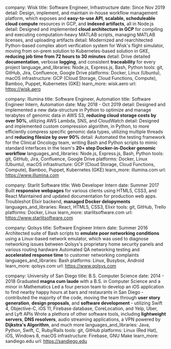 company: Wisk
title: Software Engineer, Infrastructure
date: Since Nov 2019
detail: Design, implement, and maintain in-house workflow management platform, which exposes and **easy-to-use API**, **scalable, scheduleable cloud compute** resources in GCP, and **indexed artifacts**, all in Node.js
detail: Designed and implemented **cloud architecture in GCP** for compiling and executing computation-heavy MATLAB scripts, managing MATLAB licenses, and uploading artifacts
detail: Modernized and rearchitected Python-based complex abort verification system for Wisk's flight simulator, moving from on-prem solution to Kubernetes-based solution in GKE, **reducing job time from 72 hours to 30 minutes**
detail: Drive detailed **documentation**, verbose **logging**, and consistent **traceability** for every project
language_and_libraries: Node.js, Express.js, Bash, Python
tools: git, GitHub, Jira, Confluence, Google Drive
platforms: Docker, Linux (Ubuntu), macOS
infrastructure: GCP (Cloud Storage, Cloud Functions, Compute), Bamboo, Puppet, Kubernetes (GKE)
learn_more: wisk.aero
url: https://wisk.aero

company: Illumina
title: Software Engineer, Automation
title: Software Engineer Intern, Automation
date: May 2018 - Oct 2019
detail: Designed and implemented a new data-structure in Python to optimize and manage terabytes of genomic data in AWS S3, **reducing cloud storage costs by over 50%**, utilizing AWS Lambda, SNS, and CloudWatch
detail: Designed and implemented custom compression algorithm, in Python, to more efficiently compress specific genomic data types, utilizing multiple threads and **reducing filesize by over 90%**
detail: Automated the testing framework for the Clinical Oncology team, writing Bash and Python scripts to mimic standard interfaces in the team's **20+ step Docker-in-Docker genomic workflow**
languages_and_libraries: Node.js, Express.js, Bash, Python
tools: git, GitHub, Jira, Confluence, Google Drive
platforms: Docker, Linux (Ubuntu), macOS
infrastructure: GCP (Cloud Storage, Cloud Functions, Compute), Bamboo, Puppet, Kubernetes (GKE)
learn_more: illumina.com
url: https://www.illumina.com

company: Starlit Software
title: Web Developer Intern
date: Summer 2017
Built **responsive webpages** for various clients using HTML5, CSS3, and React
Maintained and updated documentation for production web apps.
Troubleshot Elixir backend, **managed Docker delopyments**
languages_and_libraries: React, HTML5, CSS3, Elixir
tools: git, GitHub, Trello
platforms: Docker, Linux
learn_more: starlitsoftware.com
url: https://www.starlitsoftware.com

company: Qolsys
title: Software Engineer Intern
date: Summer 2016
Architected suite of Bash scripts to **emulate poor networking conditions** using a Linux-based network emulator, which was used to diagnose networking issues between Qolsys's proprietary home security panels and various routing hardware
Automated QA networking testing and **accelerated response time** to customer networking complaints
languages_and_libraries: Bash
platforms: Linux, Busybox, Android
learn_more: qolsys.com
url: https://www.qolsys.com

company: University of San Diego
title: B.S. Computer Science
date: 2014 - 2018
Graduated **magna cum laude** with a B.S. in Computer Science and a minor in Mathematics
Led a four person team to develop an iOS application to find nearby happy hours at bars and restaurants in San Diego - contributed the majority of the code, moving the team through **user story generation**, **design proposals**, and **software development** - utilizing Swift 4, Objective-C, iOS 11, Firebase database, CoreLocation, and Yelp, Uber, and Lyft APIs
Wrote a plethora of other software tools, including **lightweight servers**, **DNS resolvers**, audio streaming applications, a VPN powered by **Dijkstra's Algorithm**, and much more
languages_and_libraries: Java, Python, Swift, C, Ruby/Rails
tools: git, GitHub
platforms: Linux (Red Hat), iOS, Windows 8, macOS
infrastructure: Firebase, GNU Make
learn_more: sandiego.edu
url: https://sandiego.edu
